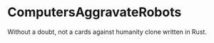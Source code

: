 # ComputersAggravateRobots
Without a doubt, not a cards against humanity clone written in Rust. </s>
